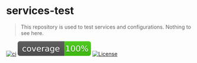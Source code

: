 # services-test

> This repository is used to test services and configurations. Nothing to see here.

[![ci][ci-badge]][ci]
[![Coverage][coverage-badge]][coverage]
[![License][license-badge]][license]

<!-- Markdown links -->

[ci]: https://github.com/afuetterer/services-test/actions/workflows/ci.yml
[ci-badge]: https://github.com/afuetterer/services-test/actions/workflows/ci.yml/badge.svg
[coverage]: https://github.com/afuetterer/services-test/actions/workflows/ci.yml
[coverage-badge]: docs/img/coverage.svg
[license]: https://opensource.org/licenses/MIT
[license-badge]: https://img.shields.io/github/license/afuetterer/services-test
